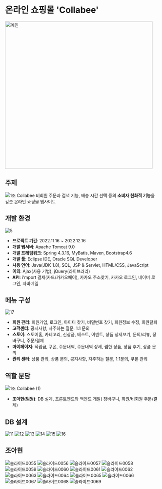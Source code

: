 # 온라인 쇼핑몰 'Collabee'
<img width="483" alt="메인" src="https://user-images.githubusercontent.com/107123698/209476624-89e6c4d0-ed1c-431e-abf1-c5a0688b274a.PNG">

## 주제
![1조 Collabee](https://user-images.githubusercontent.com/107123698/209477543-83b9808d-e0e1-41cd-8310-564b4b686c31.png)
비회원 주문과 검색 기능, 배송 시간 선택 등의 **소비자 친화적 기능**을 갖춘 온라인 쇼핑몰 웹사이트

## 개발 환경
![5](https://user-images.githubusercontent.com/107123698/209477596-9c517579-ab1b-4706-aaa8-a14bc125a791.png)

+ **프로젝트 기간**: 2022.11.16 ~ 2022.12.16
+ **개발 웹서버**: Apache Tomcat 9.0
+ **개발 프레임워크**: Spring 4.3.16, MyBatis, Maven, Bootstrap4.6
+ **개발 툴**: Eclipse IDE, Oracle SQL Developer
+ **사용 언어**: Java(JDK 1.8), SQL, JSP & Servlet, HTML/CSS, JavaScript
+ **이외**: Ajax(사용 기법), jQuery(라이브러리)
+ **API**: i'mport 결제(카드/카카오페이), 카카오 주소찾기, 카카오 로그인, 네이버 로그인, 자바메일

## 메뉴 구성
![17](https://user-images.githubusercontent.com/107123698/209477624-56e18544-ba59-4222-aa80-7550c2c194b5.png)

+ **회원 관리**: 회원가입, 로그인, 아이디 찾기, 비밀번호 찾기, 회원정보 수정, 회원탈퇴
+ **고객센터**: 공지사항, 자주하는 질문, 1:1 문의
+ **스토어**: 스토어홈, 카테고리, 신상품, 베스트, 이벤트, 상품 상세보기, 문의/리뷰, 장바구니, 주문/결제
+ **마이페이지**: 적립금, 쿠폰, 주문내역, 주문내역 상세, 찜한 상품, 상품 후기, 상품 문의
+ **관리 센터**: 상품 관리, 상품 문의, 공지사항, 자주하는 질문, 1:1문의, 쿠폰 관리

## 역할 분담
![1조 Collabee (1)](https://user-images.githubusercontent.com/107123698/209477555-27bd44e8-9db0-4c35-bba2-5c04806efc35.png)

+ **조아현(팀원)**: DB 설계, 프론트엔드와 백엔드 개발( 장바구니, 회원/비회원 주문/결제)

## DB 설계
![11](https://user-images.githubusercontent.com/107123698/209477645-ee42b67b-eba6-4808-9449-78b0ac48504c.png)
![12](https://user-images.githubusercontent.com/107123698/209477650-2a91f392-a7e8-4ae2-9ef6-a4a58c48bf2b.png)
![13](https://user-images.githubusercontent.com/107123698/209477652-63700a4a-5eb7-4986-b583-1535b16062ab.png)
![14](https://user-images.githubusercontent.com/107123698/209477655-39f368a3-c6ee-4e59-9835-8ee46fa334b6.png)
![15](https://user-images.githubusercontent.com/107123698/209477658-359503cb-b674-4879-88d8-9471c480b2df.png)
![16](https://user-images.githubusercontent.com/107123698/209477660-a1e4dd42-cb34-4840-b11b-fe6bdc26aadc.png)

## 조아현
<img alt="슬라이드0055" src="https://user-images.githubusercontent.com/107123698/209477877-5ebbd302-4135-4dc5-909c-1cbbf1c25a66.png">
<img alt="슬라이드0056" src="https://user-images.githubusercontent.com/107123698/209477880-1a6d2564-6174-4197-9162-f8e50f245636.png">
<img alt="슬라이드0057" src="https://user-images.githubusercontent.com/107123698/209477881-f6f0c10d-2163-4240-9cb7-b0151a6c93a8.png">
<img alt="슬라이드0058" src="https://user-images.githubusercontent.com/107123698/209477882-ae3f2536-b251-41fd-893c-527d057ba3e4.png">
<img alt="슬라이드0059" src="https://user-images.githubusercontent.com/107123698/209477886-bdc14823-a738-413d-9b04-9d91bdc0cf46.png">
<img alt="슬라이드0060" src="https://user-images.githubusercontent.com/107123698/209477888-e1356c96-66e3-446b-978a-753c1fec3779.png">
<img alt="슬라이드0061" src="https://user-images.githubusercontent.com/107123698/209477889-c02143b9-cb0c-4f17-b39b-28b503e964dd.png">
<img alt="슬라이드0062" src="https://user-images.githubusercontent.com/107123698/209477891-3d54472e-ba33-4ded-af53-3e96fff5cd77.png">
<img alt="슬라이드0063" src="https://user-images.githubusercontent.com/107123698/209477893-df989b4b-0e7c-4b72-b37b-42905ed5b3c8.png">
<img alt="슬라이드0064" src="https://user-images.githubusercontent.com/107123698/209477894-df6bdaed-f74e-4fcb-b73e-c9b0aed8928f.png">
<img alt="슬라이드0065" src="https://user-images.githubusercontent.com/107123698/209477897-8b8733d4-899c-4424-8f41-47b7c5bc04df.png">
<img alt="슬라이드0066" src="https://user-images.githubusercontent.com/107123698/209477898-b20acea4-9023-4e43-8595-99d9409dfe23.png">
<img alt="슬라이드0067" src="https://user-images.githubusercontent.com/107123698/209477900-dcb12b84-b38a-44d1-9f0a-a3eaa79a57ad.png">
<img alt="슬라이드0068" src="https://user-images.githubusercontent.com/107123698/209477902-27473dbe-4a00-493d-aaaa-e4f32ea4054a.png">
<img alt="슬라이드0069" src="https://user-images.githubusercontent.com/107123698/209477904-e7f7e3c9-277b-48dc-9c4a-3b2da0e9644a.png">



